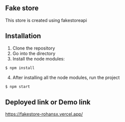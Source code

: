 ## Fake store

This store is created using fakestoreapi 

## Installation

1. Clone the repository
2. Go into the directory 
3. Install the node modules: 
```sh
$ npm install
```
4. After installing all the node modules, run the project 
```sh
$ npm start
```
## Deployed link or Demo link

https://fakestore-rohansx.vercel.app/
